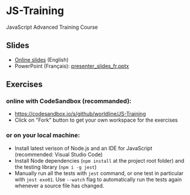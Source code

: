 # JS-Training

JavaScript Advanced Training Course

## Slides

- [Online slides](https://worldline.github.io/JS-Training/) (English)
- PowerPoint (Français): [presenter_slides_fr.pptx](https://github.com/worldline/JS-Training/raw/master/presenter_slides.pptx)

## Exercises

### online with CodeSandbox (recommanded):

- https://codesandbox.io/s/github/worldline/JS-Training
- Click on "Fork" button to get your own workspace for the exercises

### or on your local machine:

- Install latest verison of Node.js and an IDE for JavaScript (recommended: Visual Studio Code)
- Install Node dependencies (`npm install` at the project root folder) and the testing library (`npm i -g jest`)
- Manually run all the tests with `jest` command, or one test in particular with `jest exo01`. Use `--watch` flag to automatically run the tests again whenever a source file has changed.
